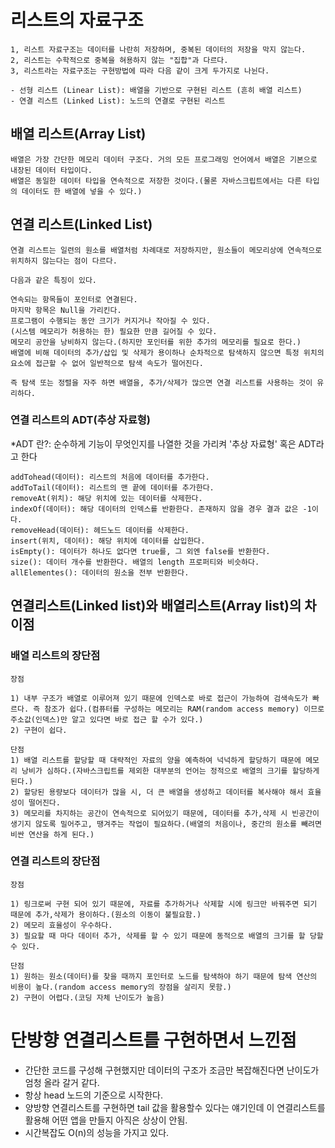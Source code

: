 # 리스트의 자료구조
    1, 리스트 자료구조는 데이터를 나란히 저장하며, 중복된 데이터의 저장을 막지 않는다.
    2, 리스트는 수학적으로 중복을 혀용하지 않는 "집합"과 다르다.
    3, 리스트라는 자료구조는 구현방법에 따라 다음 같이 크게 두가지로 나뉜다.
    
    - 선형 리스트 (Linear List): 배열을 기반으로 구현된 리스트 (흔히 배열 리스트)
    - 연결 리스트 (Linked List): 노드의 연결로 구현된 리스트

## 배열 리스트(Array List)
    배열은 가장 간단한 메모리 데이터 구조다. 거의 모든 프로그래밍 언어에서 배열은 기본으로 내장된 데이터 타입이다.
    배열은 동일한 데이터 타입을 연속적으로 저장한 것이다.(물론 자바스크립트에서는 다른 타입의 데이터도 한 배열에 넣을 수 있다.)

## 연결 리스트(Linked List)
    연결 리스트는 일련의 원소를 배열처럼 차례대로 저장하지만, 원소들이 메모리상에 연속적으로 위치하지 않는다는 점이 다르다.

    다음과 같은 특징이 있다.

    연속되는 항목들이 포인터로 연결된다.
    마지막 항목은 Null을 가리킨다.
    프로그램이 수행되는 동안 크기가 커지거나 작아질 수 있다.
    (시스템 메모리가 허용하는 한) 필요한 만큼 길어질 수 있다.
    메모리 공안을 낭비하지 않는다.(하지만 포인터를 위한 추가의 메모리를 필요로 한다.)
    배열에 비해 데이터의 추가/삽입 및 삭제가 용이하나 순차적으로 탐색하지 않으면 특정 위치의 요소에 접근할 수 없어 일반적으로 탐색 속도가 떨어진다.

    즉 탐색 또는 정렬을 자주 하면 배열을, 추가/삭제가 많으면 연결 리스트를 사용하는 것이 유리하다. 

### 연결 리스트의 ADT(추상 자료형)
*ADT 란?:  순수하게 기능이 무엇인지를 나열한 것을 가리켜 '추상 자료형' 혹은 ADT라고 한다

    addTohead(데이터): 리스트의 처음에 데이터를 추가한다.
    addToTail(데이터): 리스트의 맨 끝에 데이터를 추가한다.
    removeAt(위치): 해당 위치에 있는 데이터를 삭제한다.
    indexOf(데이터): 해당 데이터의 인덱스를 반환한다. 존재하지 않을 경우 결과 값은 -1이다.
    removeHead(데이터): 헤드노드 데이터를 삭제한다.
    insert(위치, 데이터): 해당 위치에 데이터를 삽입한다.
    isEmpty(): 데이터가 하나도 없다면 true를, 그 외엔 false를 반환한다.
    size(): 데이터 개수를 반환한다. 배열의 length 프로퍼티와 비슷하다.
    allElementes(): 데이터의 원소을 전부 반환한다.

## 연결리스트(Linked list)와 배열리스트(Array list)의 차이점

### 배열 리스트의 장단점
    장점
    
    1) 내부 구조가 배열로 이루어져 있기 때문에 인덱스로 바로 접근이 가능하여 검색속도가 빠르다. 즉 참조가 쉽다.(컴퓨터를 구성하는 메모리는 RAM(random access memory) 이므로 주소값(인덱스)만 알고 있다면 바로 접근 할 수가 있다.)
    2) 구현이 쉽다.
    
    단점
    1) 배열 리스트를 할당할 때 대략적인 자료의 양을 예측하여 넉넉하게 할당하기 때문에 메모리 낭비가 심하다.(자바스크립트를 제외한 대부분의 언어는 정적으로 배열의 크기를 할당하게 된다.)
    2) 할당된 용량보다 데이터가 많을 시, 더 큰 배열을 생성하고 데이터를 복사해야 해서 효율성이 떨어진다.
    3) 메모리를 차지하는 공간이 연속적으로 되어있기 때문에, 데이터를 추가,삭제 시 빈공간이 생기지 않도록 밀어주고, 땡겨주는 작업이 필요하다.(배열의 처음이나, 중간의 원소를 빼려면 비싼 연산을 하게 된다.)

### 연결 리스트의 장단점
    장점
    
    1) 링크로써 구현 되어 있기 때문에, 자료를 추가하거나 삭제할 시에 링크만 바꿔주면 되기 때문에 추가,삭제가 용이하다.(원소의 이동이 불필요함.)
    2) 메모리 효율성이 우수하다.
    3) 필요할 때 마다 데이터 추가, 삭제를 할 수 있기 때문에 동적으로 배열의 크기를 할 당할 수 있다.

    단점
    1) 원하는 원소(데이터)를 찾을 때까지 포인터로 노드를 탐색하야 하기 때문에 탐색 연산의 비용이 높다.(random access memory의 장점을 살리지 못함.)
    2) 구현이 어렵다.(코딩 자체 난이도가 높음)

# 단방향 연결리스트를 구현하면서 느낀점
- 간단한 코드를 구성해 구현했지만 데이터의 구조가 조금만 복잡해진다면 난이도가 엄청 올라 갈거 같다.
- 항상 head 노드의 기준으로 시작한다.
- 양방향 연결리스트를 구현하면 tail 값을 활용할수 있다는 얘기인데 이 연결리스트를 활용해 어떤 앱을  만들지 아직은 상상이 안됨.
- 시간복잡도 O(n)의 성능을 가지고 있다.

